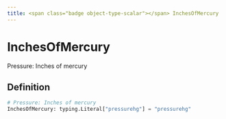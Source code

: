 ```yaml
---
title: <span class="badge object-type-scalar"></span> InchesOfMercury
---
```

# <span class="badge object-type-scalar"></span> InchesOfMercury

Pressure: Inches of mercury

## Definition

```python
# Pressure: Inches of mercury
InchesOfMercury: typing.Literal["pressurehg"] = "pressurehg"
```
